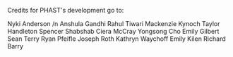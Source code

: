 Credits for PHAST's development go to:

Nyki Anderson /n
Anshula Gandhi
Rahul Tiwari
Mackenzie Kynoch
Taylor Handleton
Spencer Shabshab
Ciera McCray
Yongsong Cho 
Emily Gilbert
Sean Terry
Ryan Pfeifle
Joseph Roth
Kathryn Waychoff
Emily Kilen
Richard Barry

